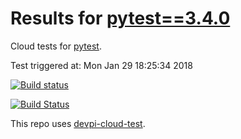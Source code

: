 # Results for [pytest==3.4.0](https://devpi.net/nicoddemus/dev/pytest/3.4.0)

Cloud tests for [pytest](FILL_IN_REPOSITORY_LINK).

Test triggered at: Mon Jan 29 18:25:34 2018

[![Build status](https://travis-ci.org/nicoddemus/devpi-cloud-test-pytest.svg?branch=master)](https://travis-ci.org/nicoddemus/devpi-cloud-test-pytest)

[![Build Status](https://ci.appveyor.com/api/projects/status/v0ls4w1qniyd32yu?svg=true)](https://ci.appveyor.com/project/nicoddemus/devpi-cloud-test-pytest)

This repo uses [devpi-cloud-test](https://github.com/obestwalter/devpi-cloud-test).
